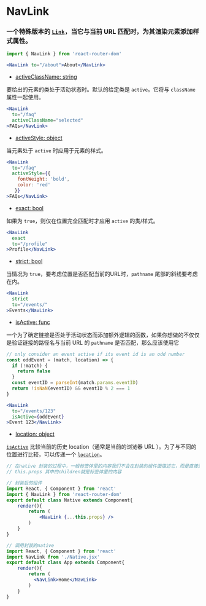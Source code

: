 # NavLink

### 一个特殊版本的 [`Link`](https://github.com/docschina/react-router.cn/blob/cn/packages/react-router-dom/docs/api/Link.md)，当它与当前 URL 匹配时，为其渲染元素添加样式属性。

```jsx
import { NavLink } from 'react-router-dom'

<NavLink to="/about">About</NavLink>
```

- [activeClassName: string](https://react-router.docschina.org/web/api/NavLink/activeclassname-string)

要给出的元素的类处于活动状态时。默认的给定类是 `active`。它将与 `className` 属性一起使用。

```jsx
<NavLink
  to="/faq"
  activeClassName="selected"
>FAQs</NavLink>
```

- [activeStyle: object](https://react-router.docschina.org/web/api/NavLink/activestyle-object)

当元素处于 `active` 时应用于元素的样式。

```jsx
<NavLink
  to="/faq"
  activeStyle={{
    fontWeight: 'bold',
    color: 'red'
   }}
>FAQs</NavLink>
```

- [exact: bool](https://react-router.docschina.org/web/api/NavLink/exact-bool)

如果为 `true`，则仅在位置完全匹配时才应用 `active` 的类/样式。

```jsx
<NavLink
  exact
  to="/profile"
>Profile</NavLink>
```

- [strict: bool](https://react-router.docschina.org/web/api/NavLink/strict-bool)

当情况为 `true`，要考虑位置是否匹配当前的URL时，`pathname` 尾部的斜线要考虑在内。

```jsx
<NavLink
  strict
  to="/events/"
>Events</NavLink>
```

- [isActive: func](https://react-router.docschina.org/web/api/NavLink/isactive-func)

一个为了确定链接是否处于活动状态而添加额外逻辑的函数，如果你想做的不仅仅是验证链接的路径名与当前 URL 的 `pathname` 是否匹配，那么应该使用它

```jsx
// only consider an event active if its event id is an odd number
const oddEvent = (match, location) => {
  if (!match) {
    return false
  }
  const eventID = parseInt(match.params.eventID)
  return !isNaN(eventID) && eventID % 2 === 1
}

<NavLink
  to="/events/123"
  isActive={oddEvent}
>Event 123</NavLink>
```

- [location: object](https://react-router.docschina.org/web/api/NavLink/location-object)

[`isActive`](https://github.com/docschina/react-router.cn/blob/cn/packages/react-router-dom/docs/api/NavLink.md#isactive-func) 比较当前的历史 location（通常是当前的浏览器 URL ）。为了与不同的位置进行比较，可以传递一个 [`location`](https://github.com/docschina/react-router.cn/blob/cn/packages/react-router/docs/api/location.md)。

```jsx
// 在native 封装的过程中，一般标签体里的内容我们不会在封装的组件面描述它，而是直接选在{...this.props}
// this.props 其中的children就是标签体里的内容
```

```jsx
// 封装后的组件
import React, { Component } from 'react'
import { NavLink } from 'react-router-dom'
export default class Native extends Component{
    render(){
        return (
            <NavLink {...this.props} />
        )
    }
}
```

```jsx
// 调用封装的native
import React, { Component } from 'react'
import NavLink from './Native.jsx'
export default class App extends Component{
    render(){
        return (
          <NavLink>Home</NavLink>
        )
    }
}
```

